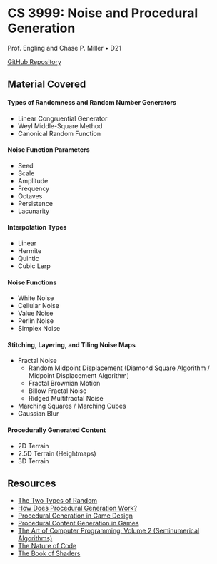 # CS 3999: Noise and Procedural Generation
Prof. Engling and Chase P. Miller • D21 

[GitHub Repository](https://github.com/TheCPMills/NoiseAndProceduralGeneration)

## Material Covered

#### Types of Randomness and Random Number Generators
- Linear Congruential Generator
- Weyl Middle-Square Method
- Canonical Random Function

#### Noise Function Parameters
- Seed
- Scale
- Amplitude
- Frequency
- Octaves
- Persistence
- Lacunarity

#### Interpolation Types
- Linear
- Hermite
- Quintic
- Cubic Lerp

#### Noise Functions
- White Noise
- Cellular Noise
- Value Noise
- Perlin Noise
- Simplex Noise

#### Stitching, Layering, and Tiling Noise Maps
- Fractal Noise
   - Random Midpoint Displacement (Diamond Square Algorithm / Midpoint Displacement Algorithm)
   - Fractal Brownian Motion
   - Billow Fractal Noise
   - Ridged Multifractal Noise
- Marching Squares / Marching Cubes
- Gaussian Blur

#### Procedurally Generated Content
- 2D Terrain
- 2.5D Terrain (Heightmaps)
- 3D Terrain

## Resources
- [The Two Types of Random](https://youtu.be/dwI5b-wRLic)
- [How Does Procedural Generation Work?](https://youtu.be/-POwgollFeY)
- [Procedural Generation in Game Design](https://drive.google.com/file/d/10refOjoLAsMrVCumJItz_c3wlQONxwMd/view?usp=sharing)
- [Procedural Content Generation in Games](http://pcgbook.com/)
- [The Art of Computer Programming: Volume 2 (Seminumerical Algorithms)](https://seriouscomputerist.atariverse.com/media/pdf/book/Art%20of%20Computer%20Programming%20-%20Volume%202%20(Seminumerical%20Algorithms).pdf)
- [The Nature of Code](https://natureofcode.com/book/introduction/)
- [The Book of Shaders](https://thebookofshaders.com/)
